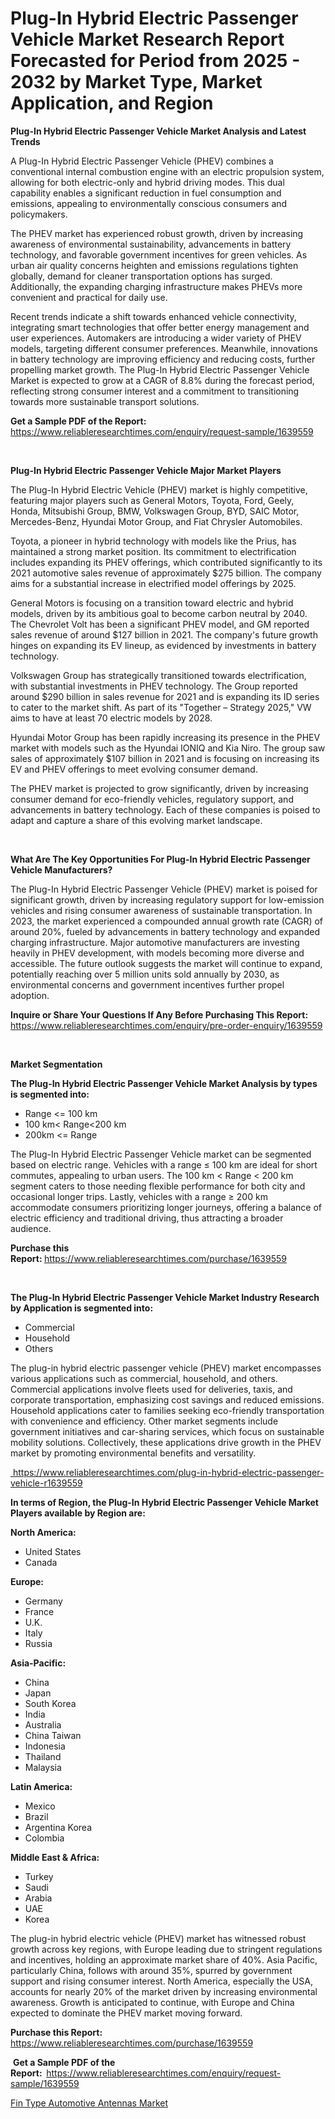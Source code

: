 <p><h1>Plug-In Hybrid Electric Passenger Vehicle Market Research Report Forecasted for Period from 2025 -  2032 by Market Type, Market Application, and Region</h1></p><p><strong>Plug-In Hybrid Electric Passenger Vehicle Market Analysis and Latest Trends</strong></p>
<p><p>A Plug-In Hybrid Electric Passenger Vehicle (PHEV) combines a conventional internal combustion engine with an electric propulsion system, allowing for both electric-only and hybrid driving modes. This dual capability enables a significant reduction in fuel consumption and emissions, appealing to environmentally conscious consumers and policymakers.</p><p>The PHEV market has experienced robust growth, driven by increasing awareness of environmental sustainability, advancements in battery technology, and favorable government incentives for green vehicles. As urban air quality concerns heighten and emissions regulations tighten globally, demand for cleaner transportation options has surged. Additionally, the expanding charging infrastructure makes PHEVs more convenient and practical for daily use.</p><p>Recent trends indicate a shift towards enhanced vehicle connectivity, integrating smart technologies that offer better energy management and user experiences. Automakers are introducing a wider variety of PHEV models, targeting different consumer preferences. Meanwhile, innovations in battery technology are improving efficiency and reducing costs, further propelling market growth. The Plug-In Hybrid Electric Passenger Vehicle Market is expected to grow at a CAGR of 8.8% during the forecast period, reflecting strong consumer interest and a commitment to transitioning towards more sustainable transport solutions.</p></p>
<p><strong>Get a Sample PDF of the Report:&nbsp;</strong> <a href="https://www.reliableresearchtimes.com/enquiry/request-sample/1639559?utm_campaign=3532&utm_medium=2&utm_source=Github&utm_content=ia&utm_term=30032025&utm_id=plug-in-hybrid-electric-passenger-vehicle">https://www.reliableresearchtimes.com/enquiry/request-sample/1639559</a></p>
<p>&nbsp;</p>
<p><strong>Plug-In Hybrid Electric Passenger Vehicle Major Market Players</strong></p>
<p><p>The Plug-In Hybrid Electric Vehicle (PHEV) market is highly competitive, featuring major players such as General Motors, Toyota, Ford, Geely, Honda, Mitsubishi Group, BMW, Volkswagen Group, BYD, SAIC Motor, Mercedes-Benz, Hyundai Motor Group, and Fiat Chrysler Automobiles. </p><p>Toyota, a pioneer in hybrid technology with models like the Prius, has maintained a strong market position. Its commitment to electrification includes expanding its PHEV offerings, which contributed significantly to its 2021 automotive sales revenue of approximately $275 billion. The company aims for a substantial increase in electrified model offerings by 2025.</p><p>General Motors is focusing on a transition toward electric and hybrid models, driven by its ambitious goal to become carbon neutral by 2040. The Chevrolet Volt has been a significant PHEV model, and GM reported sales revenue of around $127 billion in 2021. The company's future growth hinges on expanding its EV lineup, as evidenced by investments in battery technology.</p><p>Volkswagen Group has strategically transitioned towards electrification, with substantial investments in PHEV technology. The Group reported around $290 billion in sales revenue for 2021 and is expanding its ID series to cater to the market shift. As part of its "Together – Strategy 2025," VW aims to have at least 70 electric models by 2028.</p><p>Hyundai Motor Group has been rapidly increasing its presence in the PHEV market with models such as the Hyundai IONIQ and Kia Niro. The group saw sales of approximately $107 billion in 2021 and is focusing on increasing its EV and PHEV offerings to meet evolving consumer demand.</p><p>The PHEV market is projected to grow significantly, driven by increasing consumer demand for eco-friendly vehicles, regulatory support, and advancements in battery technology. Each of these companies is poised to adapt and capture a share of this evolving market landscape.</p></p>
<p>&nbsp;</p>
<p><strong>What Are The Key Opportunities For Plug-In Hybrid Electric Passenger Vehicle Manufacturers?</strong></p>
<p><p>The Plug-In Hybrid Electric Passenger Vehicle (PHEV) market is poised for significant growth, driven by increasing regulatory support for low-emission vehicles and rising consumer awareness of sustainable transportation. In 2023, the market experienced a compounded annual growth rate (CAGR) of around 20%, fueled by advancements in battery technology and expanded charging infrastructure. Major automotive manufacturers are investing heavily in PHEV development, with models becoming more diverse and accessible. The future outlook suggests the market will continue to expand, potentially reaching over 5 million units sold annually by 2030, as environmental concerns and government incentives further propel adoption.</p></p>
<p><strong>Inquire or Share Your Questions If Any Before Purchasing This Report:</strong> <a href="https://www.reliableresearchtimes.com/enquiry/pre-order-enquiry/1639559?utm_campaign=3532&utm_medium=2&utm_source=Github&utm_content=ia&utm_term=30032025&utm_id=plug-in-hybrid-electric-passenger-vehicle">https://www.reliableresearchtimes.com/enquiry/pre-order-enquiry/1639559</a></p>
<p>&nbsp;</p>
<p><strong>Market Segmentation</strong></p>
<p><strong>The Plug-In Hybrid Electric Passenger Vehicle Market Analysis by types is segmented into:</strong></p>
<p><ul><li>Range <= 100 km</li><li>100 km< Range<200 km</li><li>200km <= Range</li></ul></p>
<p><p>The Plug-In Hybrid Electric Passenger Vehicle market can be segmented based on electric range. Vehicles with a range ≤ 100 km are ideal for short commutes, appealing to urban users. The 100 km < Range < 200 km segment caters to those needing flexible performance for both city and occasional longer trips. Lastly, vehicles with a range ≥ 200 km accommodate consumers prioritizing longer journeys, offering a balance of electric efficiency and traditional driving, thus attracting a broader audience.</p></p>
<p><strong>Purchase this Report:&nbsp;</strong><a href="https://www.reliableresearchtimes.com/purchase/1639559?utm_campaign=3532&utm_medium=2&utm_source=Github&utm_content=ia&utm_term=30032025&utm_id=plug-in-hybrid-electric-passenger-vehicle">https://www.reliableresearchtimes.com/purchase/1639559</a></p>
<p>&nbsp;</p>
<p><strong>The Plug-In Hybrid Electric Passenger Vehicle Market Industry Research by Application is segmented into:</strong></p>
<p><ul><li>Commercial</li><li>Household</li><li>Others</li></ul></p>
<p><p>The plug-in hybrid electric passenger vehicle (PHEV) market encompasses various applications such as commercial, household, and others. Commercial applications involve fleets used for deliveries, taxis, and corporate transportation, emphasizing cost savings and reduced emissions. Household applications cater to families seeking eco-friendly transportation with convenience and efficiency. Other market segments include government initiatives and car-sharing services, which focus on sustainable mobility solutions. Collectively, these applications drive growth in the PHEV market by promoting environmental benefits and versatility.</p></p>
<p><a href="https://www.reliableresearchtimes.com/plug-in-hybrid-electric-passenger-vehicle-r1639559?utm_campaign=3532&utm_medium=2&utm_source=Github&utm_content=ia&utm_term=30032025&utm_id=plug-in-hybrid-electric-passenger-vehicle">&nbsp;https://www.reliableresearchtimes.com/plug-in-hybrid-electric-passenger-vehicle-r1639559</a></p>
<p><strong>In terms of Region, the Plug-In Hybrid Electric Passenger Vehicle Market Players available by Region are:</strong></p>
<p>
    <p> <strong> North America: </strong>
        <ul>
            <li>United States</li>
            <li>Canada</li>
        </ul>
        </p> 
    <p> <strong> Europe: </strong>
        <ul>
            <li>Germany</li>
            <li>France</li>
            <li>U.K.</li>
            <li>Italy</li>
            <li>Russia</li>
        </ul>
        </p> 
    <p> <strong> Asia-Pacific: </strong>
        <ul>
            <li>China</li>
            <li>Japan</li>
            <li>South Korea</li>
            <li>India</li>
            <li>Australia</li>
            <li>China Taiwan</li>
            <li>Indonesia</li>
            <li>Thailand</li>
            <li>Malaysia</li>
        </ul>
        </p> 
    <p> <strong> Latin America: </strong>
        <ul>
            <li>Mexico</li>
            <li>Brazil</li>
            <li>Argentina Korea</li>
            <li>Colombia</li>
        </ul>
        </p> 
    <p> <strong> Middle East & Africa: </strong>
        <ul>
            <li>Turkey</li>
            <li>Saudi</li>
            <li>Arabia</li>
            <li>UAE</li>
            <li>Korea</li>
        </ul>
    </p>
    </p>
<p><p>The plug-in hybrid electric vehicle (PHEV) market has witnessed robust growth across key regions, with Europe leading due to stringent regulations and incentives, holding an approximate market share of 40%. Asia Pacific, particularly China, follows with around 35%, spurred by government support and rising consumer interest. North America, especially the USA, accounts for nearly 20% of the market driven by increasing environmental awareness. Growth is anticipated to continue, with Europe and China expected to dominate the PHEV market moving forward.</p></p>
<p><strong>Purchase this Report: </strong><a href="https://www.reliableresearchtimes.com/purchase/1639559?utm_campaign=3532&utm_medium=2&utm_source=Github&utm_content=ia&utm_term=30032025&utm_id=plug-in-hybrid-electric-passenger-vehicle">https://www.reliableresearchtimes.com/purchase/1639559</a></p>
<p>&nbsp;<strong>Get a Sample PDF of the Report:&nbsp;&nbsp;</strong><a href="https://www.reliableresearchtimes.com/enquiry/request-sample/1639559?utm_campaign=3532&utm_medium=2&utm_source=Github&utm_content=ia&utm_term=30032025&utm_id=plug-in-hybrid-electric-passenger-vehicle">https://www.reliableresearchtimes.com/enquiry/request-sample/1639559</a></p>
<p><strong></strong></p>
<p><p><a href="https://github.com/belhejmawoue/Market-Research-Report-List-1/blob/main/fin-type-automotive-antennas-market.md?utm_campaign=3532&utm_medium=2&utm_source=Github&utm_content=ia&utm_term=30032025&utm_id=plug-in-hybrid-electric-passenger-vehicle">Fin Type Automotive Antennas Market</a></p></p>